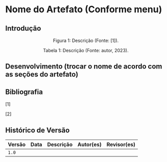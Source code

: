 # Nome do Artefato (Conforme menu)

<!-- Lembre-se de incluir artefato no mkdocs.  -->

## Introdução

<div style="text-align: center">
<p> Figura 1: Descrição (Fonte: [1]).</p>
</div>

<div style="text-align: center">
<p> Tabela 1: Descrição (Fonte: autor, 2023).</p>
</div>

## Desenvolvimento (trocar o nome de acordo com as seções do artefato)

## Bibliografia

[1]

[2]

## Histórico de Versão

| Versão | Data          | Descrição                          | Autor(es)     |  Revisor(es)  |
| ------ | ------------- | ---------------------------------- | ------------- | ------------- |
| `1.0`  |               |                                    |               |               |
